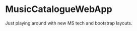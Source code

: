 MusicCatalogueWebApp
====================

Just playing around with new MS tech and bootstrap layouts.
